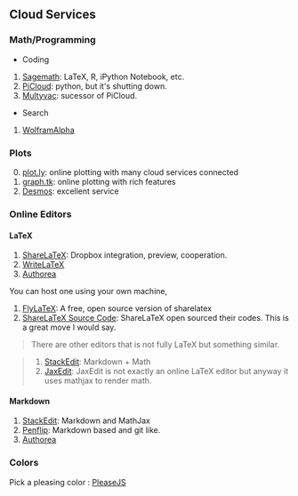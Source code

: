 ## Cloud Services


### Math/Programming

* Coding
 1. [Sagemath](https://cloud.sagemath.com/): LaTeX, R, iPython Notebook, etc.
 2. [PiCloud](http://picloud.com): python, but it's shutting down.
 3. [Multyvac](https://www.multyvac.com/): sucessor of PiCloud.

* Search
 1. [WolframAlpha](http://www.wolframalpha.com/)




### Plots

0. [plot.ly](https://plot.ly/): online plotting with many cloud services connected
1. [graph.tk](http://graph.tk/): online plotting with rich features
2. [Desmos](https://www.desmos.com/calculator): excellent service



### Online Editors


#### LaTeX


1. [ShareLaTeX](https://www.sharelatex.com/): Dropbox integration, preview, cooperation.
2. [WriteLaTeX](https://www.writelatex.com/)
3. [Authorea](https://www.authorea.com/)


You can host one using your own machine,

1. [FlyLaTeX](https://github.com/alabid/flylatex): A free, open source version of sharelatex
2. [ShareLaTeX Source Code](https://github.com/sharelatex/sharelatex): ShareLaTeX open sourced their codes. This is a great move I would say.


> There are other editors that is not fully LaTeX but something similar.

> 1. [StackEdit](http://stackedit.io): Markdown + Math
> 2. [JaxEdit](http://jaxedit.com/): JaxEdit is not exactly an online LaTeX editor but anyway it uses mathjax to render math.

#### Markdown

1. [StackEdit](https://stackedit.io/): Markdown and MathJax
2. [Penflip](https://www.penflip.com/): Markdown based and git like.
3. [Authorea](https://www.authorea.com/)


### Colors

Pick a pleasing color : [PleaseJS](http://www.checkman.io/please/)
